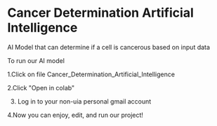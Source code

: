 # Cancer Determination Artificial Intelligence
 AI Model that can determine if a cell is cancerous based on input data

To run our AI model 

1.Click on file Cancer_Determination_Artificial_Intelligence

2.Click "Open in colab"

3. Log in to your non-uia personal gmail account
   
4.Now you can enjoy, edit, and run our project!
